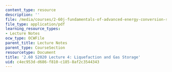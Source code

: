 ```yaml
---
content_type: resource
description: ''
file: /media/courses/2-60j-fundamentals-of-advanced-energy-conversion-spring-2020/c4ec953dd686f810c1858af2c3544343_MIT2_60s20_lec4.pdf
file_type: application/pdf
learning_resource_types:
- Lecture Notes
ocw_type: OCWFile
parent_title: Lecture Notes
parent_type: CourseSection
resourcetype: Document
title: '2.60 S2020 Lecture 4: Liquefaction and Gas Storage'
uid: c4ec953d-d686-f810-c185-8af2c3544343
---
```

